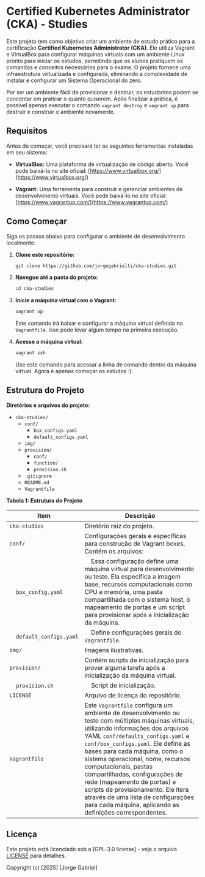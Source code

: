# Certified Kubernetes Administrator (CKA) - Studies

Este projeto tem como objetivo criar um ambiente de estudo prático para a certificação **Certified Kubernetes Administrator (CKA)**. Ele utiliza Vagrant e VirtualBox para configurar máquinas virtuais com um ambiente Linux pronto para iniciar os estudos, permitindo que os alunos pratiquem os comandos e conceitos necessários para o exame. O projeto fornece uma infraestrutura virtualizada e configurada, eliminando a complexidade de instalar e configurar um Sistema Operacional do zero. 

Por ser um ambiente fácil de provisionar e destruir, os estudantes podem se concentar em praticar o quanto quiserem. Após finalizar a prática, é possivel apenas executar o comando `vagrant destroy` e `vagrant up` para destruir e construir o ambiente novamente.

## Requisitos

Antes de começar, você precisará ter as seguintes ferramentas instaladas em seu sistema:

*   **VirtualBox:** Uma plataforma de virtualização de código aberto. Você pode baixá-la no site oficial: [https://www.virtualbox.org/](https://www.virtualbox.org/)

*   **Vagrant:** Uma ferramenta para construir e gerenciar ambientes de desenvolvimento virtuais. Você pode baixá-lo no site oficial: [https://www.vagrantup.com/](https://www.vagrantup.com/)

## Como Começar

Siga os passos abaixo para configurar o ambiente de desenvolvimento localmente:

1.  **Clone este repositório:**
    ```bash
    git clone https://github.com/jorgegabrielti/cka-studies.git
    ```

2.  **Navegue até a pasta do projeto:**
    ```bash
    cd cka-studies
    ```

3.  **Inicie a máquina virtual com o Vagrant:**
    ```bash
    vagrant up
    ```
    Este comando irá baixar e configurar a máquina virtual definida no `Vagrantfile`. Isso pode levar algum tempo na primeira execução.

4.  **Acesse a máquina virtual:**
    ```bash
    vagrant ssh
    ```
    Use este comando para acessar a linha de comando dentro da máquina virtual. Agora é apenas começar os estudos :).

<!--
## Próximos Passos

*   [Adicione aqui um link para a documentação completa do seu projeto, se tiver]
*   [Adicione um link para um guia de contribuição, se quiser que outros colaborem]
*   [Adicione instruções específicas sobre como rodar testes, buildar a aplicação, etc.]
-->

## Estrutura do Projeto

**Diretórios e arquivos do projeto:**

*   `cka-studies/`
    *   `conf/`
        * `box_configs.yaml`
        * `default_configs.yaml`
    *   `img/`
    *   `provision/`
        * `conf/`
        * `function/`
        * `provision.sh`
    *   `.gitignore`
    *   `README.md`
    *   `Vagrantfile`

**Tabela 1: Estrutura do Projeto**

| Item         | Descrição                                                                                                                                                                                                                                                                  |
|--------------|-----------------------------------------------------------------------------------------------------------------------------------------------------------------------------------------------------------------------------------------------------------------------------|
| `cka-studies` | Diretório raiz do projeto.                                                                                                                                                                                                                                                |
| `conf/`      | Configurações gerais e específicas para construção de Vagrant boxes. Contém os arquivos:                                                                                                                                                                                  |
|     `box_config.yaml`    |     Essa configuração define uma máquina virtual para desenvolvimento ou teste. Ela especifica a imagem base, recursos computacionais como CPU e memória, uma pasta compartilhada com o sistema host, o mapeamento de portas e um script para provisionar após a inicialização da máquina. |
|     `default_configs.yaml` |     Define configurações gerais do `Vagrantfile`.                                                                                                                                                                      |
| `img/`       | Imagens ilustrativas.                                                                                                                                                                                                                                                       |
| `provision/` | Contém scripts de inicialização para prover alguma tarefa após a inicialização da máquina virtual.                                                                                                                                                                                  |
|     `provision.sh`    |     Script de inicialização.                                                                                                                                                                                                      |
| `LICENSE`    | Arquivo de licença do repositório.                                                                                                                                                                                                                                           |
| `Vagrantfile` | Este `Vagrantfile` configura um ambiente de desenvolvimento ou teste com múltiplas máquinas virtuais, utilizando informações dos arquivos YAML `conf/defaults_configs.yaml` e `conf/box_configs.yaml`. Ele define as bases para cada máquina, como o sistema operacional, nome, recursos computacionais, pastas compartilhadas, configurações de rede (mapeamento de portas) e scripts de provisionamento. Ele itera através de uma lista de configurações para cada máquina, aplicando as definições correspondentes.   |
<!--
## Contribuição

[Adicione uma seção sobre como as pessoas podem contribuir com o seu projeto. Exemplo: "Sinta-se à vontade para criar issues, fazer fork e enviar pull requests."]
-->
## Licença

Este projeto está licenciado sob a [GPL-3.0 license] - veja o arquivo [LICENSE](LICENSE) para detalhes.

Copyright (c) [2025] [Jorge Gabriel]